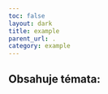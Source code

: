 ```yaml
---
toc: false
layout: dark
title: example 
parent_url: . 
category: example 
---
```


## Obsahuje témata: 

